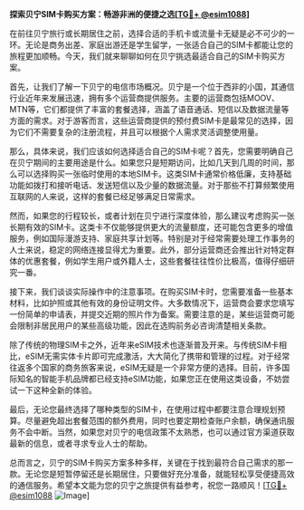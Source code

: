 **探索贝宁SIM卡购买方案：畅游非洲的便捷之选[[TG💪+ @esim1088](https://t.me/s/esim1088)]**

在前往贝宁旅行或长期居住之前，选择合适的手机卡或流量卡无疑是必不可少的一环。无论是商务出差、家庭出游还是学生留学，一张适合自己的SIM卡都能让您的旅程更加顺畅。今天，我们就来聊聊如何在贝宁挑选最适合自己的SIM卡购买方案。

首先，让我们了解一下贝宁的电信市场概况。贝宁是一个位于西非的小国，其通信行业近年来发展迅速，拥有多个运营商提供服务。主要的运营商包括MOOV、MTN等，它们都提供了丰富的套餐选择，涵盖了语音通话、短信以及数据流量等方面的需求。对于游客而言，这些运营商提供的预付费SIM卡是最常见的选择，因为它们不需要复杂的注册流程，并且可以根据个人需求灵活调整使用量。

那么，具体来说，我们应该如何选择适合自己的SIM卡呢？首先，您需要明确自己在贝宁期间的主要用途是什么。如果您只是短期访问，比如几天到几周的时间，那么可以选择购买一张临时使用的本地SIM卡。这类SIM卡通常价格低廉，支持基础功能如拨打和接听电话、发送短信以及少量的数据流量。对于那些不打算频繁使用互联网的人来说，这样的套餐已经足够满足日常需求。

然而，如果您的行程较长，或者计划在贝宁进行深度体验，那么建议考虑购买一张长期有效的SIM卡。这类卡不仅能够提供更大的流量额度，还可能包含更多的增值服务，例如国际漫游支持、家庭共享计划等。特别是对于经常需要处理工作事务的人士来说，稳定的网络连接显得尤为重要。此外，部分运营商还会推出针对特定群体的优惠套餐，例如学生用户或外籍人士，这些套餐往往性价比极高，值得仔细研究一番。

接下来，我们谈谈实际操作中的注意事项。在购买SIM卡时，您需要准备一些基本材料，比如护照或其他有效的身份证明文件。大多数情况下，运营商会要求您填写一份简单的申请表，并提交近期的照片作为备案。需要注意的是，某些运营商可能会限制非居民用户的某些高级功能，因此在选购前务必咨询清楚相关条款。

除了传统的物理SIM卡之外，近年来eSIM技术也逐渐普及开来。与传统SIM卡相比，eSIM无需实体卡片即可完成激活，大大简化了携带和管理的过程。对于经常往返多个国家的商务旅客来说，eSIM无疑是一个非常方便的选择。目前，许多国际知名的智能手机品牌都已经支持eSIM功能，如果您正在使用这类设备，不妨尝试一下这种全新的体验。

最后，无论您最终选择了哪种类型的SIM卡，在使用过程中都要注意合理规划预算。尽量避免超出套餐范围的额外费用，同时也要定期检查账户余额，确保通讯服务不会中断。当然，如果您对贝宁的电信政策不太熟悉，也可以通过官方渠道获取最新的信息，或者寻求专业人士的帮助。

总而言之，贝宁的SIM卡购买方案多种多样，关键在于找到最符合自己需求的那一款。无论您是短暂停留还是长期居住，只要做好充分准备，就能轻松享受便捷高效的通信服务。希望本文能为您的贝宁之旅提供有益参考，祝您一路顺风！[[TG💪+ @esim1088](https://t.me/s/esim1088) ![Image](https://i.postimg.cc/4NQfJmqS/Snipaste-2025-05-13-00-14-12.png)]